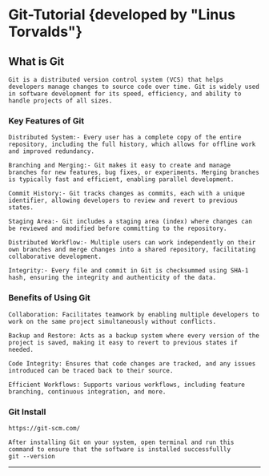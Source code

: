 # Git-Tutorial {developed by "Linus Torvalds"}

## What is Git
    Git is a distributed version control system (VCS) that helps developers manage changes to source code over time. Git is widely used in software development for its speed, efficiency, and ability to handle projects of all sizes.

### Key Features of Git

    Distributed System:- Every user has a complete copy of the entire repository, including the full history, which allows for offline work and improved redundancy.

    Branching and Merging:- Git makes it easy to create and manage branches for new features, bug fixes, or experiments. Merging branches is typically fast and efficient, enabling parallel development.

    Commit History:- Git tracks changes as commits, each with a unique identifier, allowing developers to review and revert to previous states.

    Staging Area:- Git includes a staging area (index) where changes can be reviewed and modified before committing to the repository.

    Distributed Workflow:- Multiple users can work independently on their own branches and merge changes into a shared repository, facilitating collaborative development.

    Integrity:- Every file and commit in Git is checksummed using SHA-1 hash, ensuring the integrity and authenticity of the data.

### Benefits of Using Git

    Collaboration: Facilitates teamwork by enabling multiple developers to work on the same project simultaneously without conflicts.
    
    Backup and Restore: Acts as a backup system where every version of the project is saved, making it easy to revert to previous states if needed.
    
    Code Integrity: Ensures that code changes are tracked, and any issues introduced can be traced back to their source.

    Efficient Workflows: Supports various workflows, including feature branching, continuous integration, and more.

### Git Install
    https://git-scm.com/

    After installing Git on your system, open terminal and run this command to ensure that the software is installed successfullly
    git --version
-------------------------------------------------------------------------------------------------------------------------------------------------------------------
